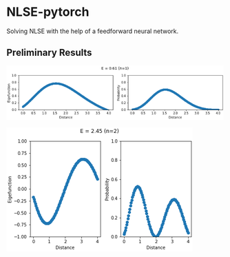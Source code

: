 # NLSE-pytorch
Solving NLSE with the help of a feedforward neural network.

## Preliminary Results

![](/images/E_61.png)

![](/images/E_245.png)
